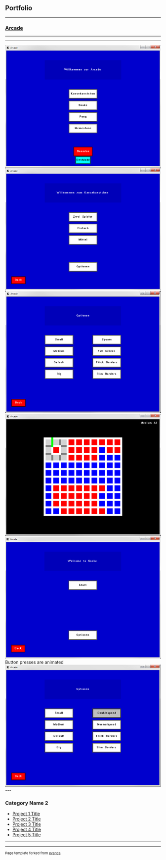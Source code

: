 ## Portfolio

---

### [Arcade](https://github.com/Conqueror933/Arcade)

<!--[Project 1 Title](/sample_page)
<img src="images/dummy_thumbnail.jpg?raw=true"/> -->

---
<!--[Project 2 Title](/pdf/sample_presentation.pdf)
<img src="images/dummy_thumbnail.jpg?raw=true"/> -->

---
<!--[Arcade](https://github.com/Conqueror933/Arcade)-->
<img src="ArcadeMainMenu.PNG?raw=true"/>
<img src="KäsekästchenMainMenu.png?raw=true"/>
<img src="KäsekästchenOptionsMenu.png?raw=true"/>
<img src="KäsekästchenGame.png?raw=true"/>
<img src="SnakeMainMenu.png?raw=true"/>
Button presses are animated<img src="SnakeOptionsMenu.png?raw=true"/>
---

### Category Name 2

- [Project 1 Title](http://example.com/)
- [Project 2 Title](http://example.com/)
- [Project 3 Title](http://example.com/)
- [Project 4 Title](http://example.com/)
- [Project 5 Title](http://example.com/)

---




---
<p style="font-size:11px">Page template forked from <a href="https://github.com/evanca/quick-portfolio">evanca</a></p>
<!-- Remove above link if you don't want to attibute -->
